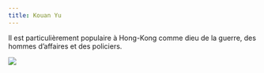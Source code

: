 ```yaml
---
title: Kouan Yu
---
```

Il est particulièrement populaire à Hong-Kong comme dieu de la guerre, des hommes d’affaires et des policiers.

![](https://upload.wikimedia.org/wikipedia/commons/thumb/6/65/Guanyu.jpg/800px-Guanyu.jpg)